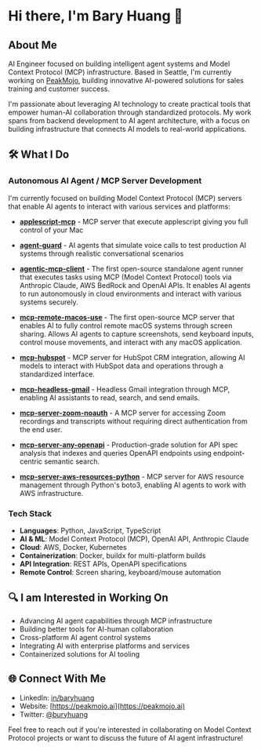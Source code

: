 # Hi there, I'm Bary Huang 👋

## About Me
AI Engineer focused on building intelligent agent systems and Model Context Protocol (MCP) infrastructure. Based in Seattle, I'm currently working on [PeakMojo](https://peakmojo.ai), building innovative AI-powered solutions for sales training and customer success.

I'm passionate about leveraging AI technology to create practical tools that empower human-AI collaboration through standardized protocols. My work spans from backend development to AI agent architecture, with a focus on building infrastructure that connects AI models to real-world applications.

## 🛠️ What I Do

### Autonomous AI Agent / MCP Server Development
I'm currently focused on building Model Context Protocol (MCP) servers that enable AI agents to interact with various services and platforms:

* **[applescript-mcp](https://github.com/peakmojo/applescript-mcp)** - MCP server that execute applescript giving you full control of your Mac

* **[agent-guard](https://github.com/peakmojo/agent-guard)** - AI agents that simulate voice calls to test production AI systems through realistic conversational scenarios

* **[agentic-mcp-client](https://github.com/peakmojo/agentic-mcp-client)** - The first open-source standalone agent runner that executes tasks using MCP (Model Context Protocol) tools via Anthropic Claude, AWS BedRock and OpenAI APIs. It enables AI agents to run autonomously in cloud environments and interact with various systems securely.

* **[mcp-remote-macos-use](https://github.com/baryhuang/mcp-remote-macos-use)** - The first open-source MCP server that enables AI to fully control remote macOS systems through screen sharing. Allows AI agents to capture screenshots, send keyboard inputs, control mouse movements, and interact with any macOS application.

* **[mcp-hubspot](https://github.com/baryhuang/mcp-hubspot)** - MCP server for HubSpot CRM integration, allowing AI models to interact with HubSpot data and operations through a standardized interface.

* **[mcp-headless-gmail](https://github.com/baryhuang/mcp-headless-gmail)** - Headless Gmail integration through MCP, enabling AI assistants to read, search, and send emails.

* **[mcp-server-zoom-noauth](https://github.com/peakmojo/mcp-server-zoom-noauth)** - A MCP server for accessing Zoom recordings and transcripts without requiring direct authentication from the end user.

* **[mcp-server-any-openapi](https://github.com/baryhuang/mcp-server-any-openapi)** - Production-grade solution for API spec analysis that indexes and queries OpenAPI endpoints using endpoint-centric semantic search.

* **[mcp-server-aws-resources-python](https://github.com/baryhuang/mcp-server-aws-resources-python)** - MCP server for AWS resource management through Python's boto3, enabling AI agents to work with AWS infrastructure.

### Tech Stack
* **Languages**: Python, JavaScript, TypeScript
* **AI & ML**: Model Context Protocol (MCP), OpenAI API, Anthropic Claude
* **Cloud**: AWS, Docker, Kubernetes
* **Containerization**: Docker, buildx for multi-platform builds
* **API Integration**: REST APIs, OpenAPI specifications
* **Remote Control**: Screen sharing, keyboard/mouse automation

## 🔍 I am Interested in Working On
* Advancing AI agent capabilities through MCP infrastructure
* Building better tools for AI-human collaboration
* Cross-platform AI agent control systems
* Integrating AI with enterprise platforms and services
* Containerized solutions for AI tooling

## 🌐 Connect With Me
* LinkedIn: [in/baryhuang](https://www.linkedin.com/in/baryhuang)
* Website: [https://peakmojo.ai](https://peakmojo.ai)
* Twitter: [@buryhuang](https://twitter.com/buryhuang)

Feel free to reach out if you're interested in collaborating on Model Context Protocol projects or want to discuss the future of AI agent infrastructure!

